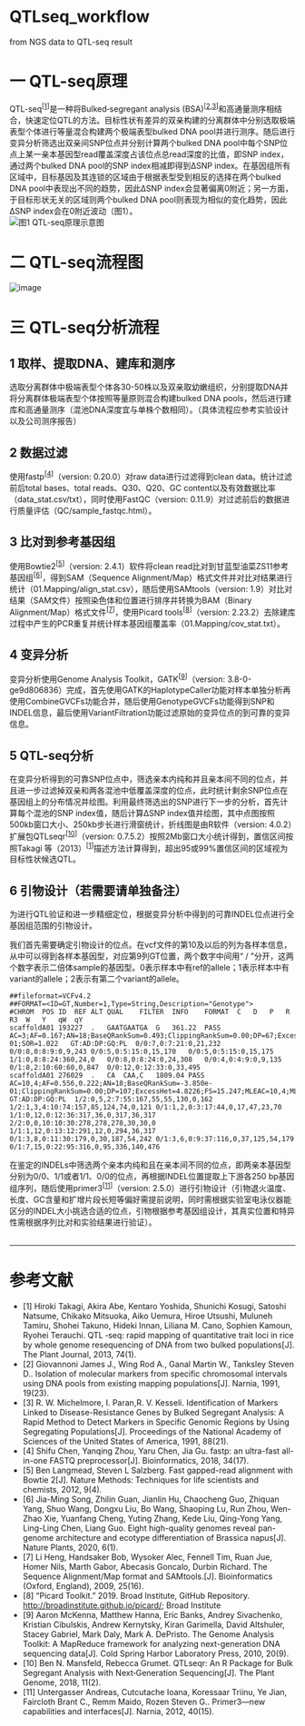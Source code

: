 # QTLseq_workflow
from NGS data to QTL-seq result
# 一 QTL-seq原理
QTL-seq<sup>[[1](#ref)]</sup>是一种将Bulked‐segregant analysis (BSA)<sup>[[2](#ref),[3](#ref)]</sup>和高通量测序相结合，快速定位QTL的方法。目标性状有差异的双亲构建的分离群体中分别选取极端表型个体进行等量混合构建两个极端表型bulked DNA pool并进行测序。随后进行变异分析筛选出双亲间SNP位点并分别计算两个bulked DNA pool中每个SNP位点上某一亲本基因型read覆盖深度占该位点总read深度的比值，即SNP index，通过两个bulked DNA pool的SNP index相减即得到ΔSNP index。在基因组所有区域中，目标基因及其连锁的区域由于根据表型受到相反的选择在两个bulked DNA pool中表现出不同的趋势，因此ΔSNP index会显著偏离0附近；另一方面，于目标形状无关的区域则两个bulked DNA pool则表现为相似的变化趋势，因此ΔSNP index会在0附近波动（图1）。
<br/>
![图1 QTL-seq原理示意图](./image/QTLseq原理.png)
# 二 QTL-seq流程图
![image](./image/QTLseq流程.png)
# 三 QTL-seq分析流程
## 1	取样、提取DNA、建库和测序
选取分离群体中极端表型个体各30-50株以及双亲取幼嫩组织，分别提取DNA并将分离群体极端表型个体按照等量原则混合构建bulked DNA pools，然后进行建库和高通量测序（混池DNA深度宜与单株个数相同）。（具体流程应参考实验设计以及公司测序报告）
## 2	数据过滤
使用fastp<sup>[[4](#ref)]</sup>（version: 0.20.0）对raw data进行过滤得到clean data。统计过滤前后total bases、total reads、Q30、Q20、GC content以及有效数据比率（data_stat.csv/txt），同时使用FastQC（version: 0.11.9）对过滤前后的数据进行质量评估（QC/sample_fastqc.html）。
## 3	比对到参考基因组
使用Bowtie2<sup>[[5](#ref)]</sup>（version: 2.4.1）软件将clean read比对到甘蓝型油菜ZS11参考基因组<sup>[[6](#ref)]</sup>，得到SAM（Sequence Alignment/Map）格式文件并对比对结果进行统计（01.Mapping/align_stat.csv），随后使用SAMtools（version: 1.9）对比对结果（SAM文件）按照染色体和位置进行排序并转换为BAM（Binary Alignment/Map）格式文件<sup>[[7](#ref)]</sup>，使用Picard tools<sup>[[8](#ref)]</sup>（version: 2.23.2）去除建库过程中产生的PCR重复并统计样本基因组覆盖率（01.Mapping/cov_stat.txt）。
## 4	变异分析
变异分析使用Genome Analysis Toolkit，GATK<sup>[[9](#ref)]</sup>（version: 3.8-0-ge9d806836）完成，首先使用GATK的HaplotypeCaller功能对样本单独分析再使用CombineGVCFs功能合并，随后使用GenotypeGVCFs功能得到SNP和INDEL信息，最后使用VariantFiltration功能过滤原始的变异位点的到可靠的变异信息。
## 5	QTL-seq分析
在变异分析得到的可靠SNP位点中，筛选亲本内纯和并且亲本间不同的位点，并且进一步过滤掉双亲和两各混池中低覆盖深度的位点，此时统计剩余SNP位点在基因组上的分布情况并绘图。利用最终筛选出的SNP进行下一步的分析，首先计算每个混池的SNP index值，随后计算ΔSNP index值并绘图，其中点图按照500kb窗口大小、250kb步长进行滑窗统计，折线图是由R软件（version: 4.0.2）扩展包QTLseqr<sup>[[10](#ref)]</sup>（version: 0.7.5.2）按照2Mb窗口大小统计得到，置信区间按照Takagi 等（2013）<sup>[[1](#ref)]</sup>描述方法计算得到，超出95或99%置信区间的区域视为目标性状候选QTL。
## 6	引物设计（若需要请单独备注）
为进行QTL验证和进一步精细定位，根据变异分析中得到的可靠INDEL位点进行全基因组范围的引物设计。

我们首先需要确定引物设计的位点。在vcf文件的第10及以后的列为各样本信息，从中可以得到各样本基因型，对应第9列GT位置，两个数字中间用“ / ”分开，这两个数字表示二倍体sample的基因型。0表示样本中有ref的allele；1表示样本中有variant的allele；2表示有第二个variant的allele。

```
##fileformat=VCFv4.2
##FORMAT=<ID=GT,Number=1,Type=String,Description="Genotype">
#CHROM	POS	ID	REF	ALT	QUAL	FILTER	INFO	FORMAT	C	D	P	R	R3	W	Y	qW	qY
scaffoldA01	193227	.	GAATGAATGA	G	361.22	PASS	AC=3;AF=0.167;AN=18;BaseQRankSum=0.493;ClippingRankSum=0.00;DP=67;ExcessHet=0.4012;FS=0.000;MLEAC=3;MLEAF=0.167;MQ=41.18;MQRankSum=0.253;QD=20.07;ReadPosRankSum=-7.280e-01;SOR=1.022	GT:AD:DP:GQ:PL	0/0:7,0:7:21:0,21,232	0/0:8,0:8:9:0,9,243	0/0:5,0:5:15:0,15,170	0/0:5,0:5:15:0,15,175	1/1:0,8:8:24:360,24,0	0/0:8,0:8:24:0,24,308	0/0:4,0:4:9:0,9,135	0/1:8,2:10:60:60,0,847	0/0:12,0:12:33:0,33,495
scaffoldA01	276029	.	CA	CAA,C	1809.04	PASS	AC=10,4;AF=0.556,0.222;AN=18;BaseQRankSum=-3.850e-01;ClippingRankSum=0.00;DP=107;ExcessHet=4.8226;FS=15.247;MLEAC=10,4;MLEAF=0.556,0.222;MQ=41.00;MQRankSum=0.00;QD=19.04;ReadPosRankSum=0.00;SOR=1.026	GT:AD:DP:GQ:PL	1/2:0,5,2:7:55:167,55,55,130,0,162	1/2:1,3,4:10:74:157,85,124,74,0,121	0/1:1,2,0:3:17:44,0,17,47,23,70	1/1:0,12,0:12:36:317,36,0,317,36,317	2/2:0,0,10:10:30:278,278,278,30,30,0	1/1:1,12,0:13:12:291,12,0,294,36,317	0/1:3,8,0:11:30:179,0,30,187,54,242	0/1:3,6,0:9:37:116,0,37,125,54,179	0/1:7,15,0:22:95:316,0,95,336,140,476

```

在鉴定的INDELs中筛选两个亲本内纯和且在亲本间不同的位点，即两亲本基因型分别为0/0、1/1或者1/1、0/0的位点，再根据INDEL位置提取上下游各250 bp基因组序列，随后使用primer3<sup>[[11](#ref)]</sup>（version: 2.5.0）进行引物设计（引物退火温度、长度、GC含量和扩增片段长短等偏好需提前说明，同时需根据实验室电泳仪器能区分的INDEL大小挑选合适的位点，引物根据参考基因组设计，其真实位置和特异性需根据序列比对和实验结果进行验证）。
 <br>
 <br>

---
 <div id="ref"></div>

 # 参考文献
- [1]	Hiroki Takagi, Akira Abe, Kentaro Yoshida, Shunichi Kosugi, Satoshi Natsume, Chikako Mitsuoka, Aiko Uemura, Hiroe Utsushi, Muluneh Tamiru, Shohei Takuno, Hideki Innan, Liliana M. Cano, Sophien Kamoun, Ryohei Terauchi. QTL ‐seq: rapid mapping of quantitative trait loci in rice by whole genome resequencing of DNA from two bulked populations[J]. The Plant Journal, 2013, 74(1).
- [2]	Giovannoni James J., Wing Rod A., Ganal Martin W., Tanksley Steven D..  Isolation of molecular markers from specific chromosomal intervals using DNA pools from existing mapping populations[J]. Narnia, 1991, 19(23).
- [3]	R. W. Michelmore, I. Paran,R. V. Kesseli. Identification of Markers Linked to Disease-Resistance Genes by Bulked Segregant Analysis: A Rapid Method to Detect Markers in Specific Genomic Regions by Using Segregating Populations[J]. Proceedings of the National Academy of Sciences of the United States of America, 1991, 88(21).
- [4]	Shifu Chen, Yanqing Zhou, Yaru Chen, Jia Gu. fastp: an ultra-fast all-in-one FASTQ preprocessor[J]. Bioinformatics, 2018, 34(17).
- [5]	Ben Langmead, Steven L Salzberg. Fast gapped-read alignment with Bowtie 2[J]. Nature Methods: Techniques for life scientists and chemists, 2012, 9(4).
- [6]	Jia-Ming Song, Zhilin Guan, Jianlin Hu, Chaocheng Guo, Zhiquan Yang, Shuo Wang, Dongxu Liu, Bo Wang, Shaoping Lu, Run Zhou, Wen-Zhao Xie, Yuanfang Cheng, Yuting Zhang, Kede Liu, Qing-Yong Yang, Ling-Ling Chen, Liang Guo. Eight high-quality genomes reveal pan-genome architecture and ecotype differentiation of Brassica napus[J]. Nature Plants, 2020, 6(1).
- [7]	Li Heng, Handsaker Bob, Wysoker Alec, Fennell Tim, Ruan Jue, Homer Nils, Marth Gabor, Abecasis Goncalo, Durbin Richard. The Sequence Alignment/Map format and SAMtools.[J]. Bioinformatics (Oxford, England), 2009, 25(16).
- [8]	“Picard Toolkit.” 2019. Broad Institute, GitHub Repository. http://broadinstitute.github.io/picard/; Broad Institute
- [9]	Aaron McKenna, Matthew Hanna, Eric Banks, Andrey Sivachenko, Kristian Cibulskis, Andrew Kernytsky, Kiran Garimella, David Altshuler, Stacey Gabriel, Mark Daly, Mark A. DePristo. The Genome Analysis Toolkit: A MapReduce framework for analyzing next-generation DNA sequencing data[J]. Cold Spring Harbor Laboratory Press, 2010, 20(9).
- [10]	Ben N. Mansfeld, Rebecca Grumet. QTLseqr: An R Package for Bulk Segregant Analysis with Next‐Generation Sequencing[J]. The Plant Genome, 2018, 11(2).
- [11]	Untergasser Andreas, Cutcutache Ioana, Koressaar Triinu, Ye Jian, Faircloth Brant C., Remm Maido, Rozen Steven G.. Primer3—new capabilities and interfaces[J]. Narnia, 2012, 40(15).
